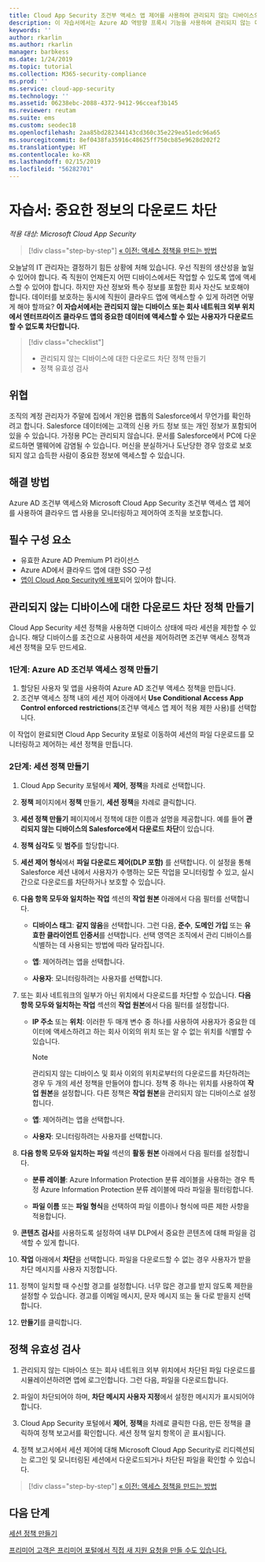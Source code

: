 ```yaml
---
title: Cloud App Security 조건부 액세스 앱 제어를 사용하여 관리되지 않는 디바이스의 다운로드 차단
description: 이 자습서에서는 Azure AD 역방향 프록시 기능을 사용하여 관리되지 않는 디바이스에서 중요한 데이터를 다운로드하지 못하도록 하여 조직을 보호하는 시나리오를 설명합니다.
keywords: ''
author: rkarlin
ms.author: rkarlin
manager: barbkess
ms.date: 1/24/2019
ms.topic: tutorial
ms.collection: M365-security-compliance
ms.prod: ''
ms.service: cloud-app-security
ms.technology: ''
ms.assetid: 06238ebc-2088-4372-9412-96cceaf3b145
ms.reviewer: reutam
ms.suite: ems
ms.custom: seodec18
ms.openlocfilehash: 2aa85bd282344143cd360c35e229ea51edc96a65
ms.sourcegitcommit: 8ef0438fa35916c48625ff750cb85e9628d202f2
ms.translationtype: HT
ms.contentlocale: ko-KR
ms.lasthandoff: 02/15/2019
ms.locfileid: "56282701"
---
```

# <a name="tutorial-block-download-of-sensitive-information"></a>자습서: 중요한 정보의 다운로드 차단 

*적용 대상: Microsoft Cloud App Security*

>[!div class="step-by-step"]
[« 이전: 액세스 정책을 만드는 방법](access-policy-aad.md)

오늘날의 IT 관리자는 결정하기 힘든 상황에 처해 있습니다. 우선 직원의 생산성을 높일 수 있어야 합니다. 즉 직원이 언제든지 어떤 디바이스에서든 작업할 수 있도록 앱에 액세스할 수 있어야 합니다. 하지만 자산 정보와 특수 정보를 포함한 회사 자산도 보호해야 합니다. 데이터를 보호하는 동시에 직원이 클라우드 앱에 액세스할 수 있게 하려면 어떻게 해야 할까요? **이 자습서에서는 관리되지 않는 디바이스 또는 회사 네트워크 외부 위치에서 엔터프라이즈 클라우드 앱의 중요한 데이터에 액세스할 수 있는 사용자가 다운로드할 수 없도록 차단합니다.**

> [!div class="checklist"]
> * 관리되지 않는 디바이스에 대한 다운로드 차단 정책 만들기
> * 정책 유효성 검사


## <a name="the-threat"></a>위협

조직의 계정 관리자가 주말에 집에서 개인용 랩톱의 Salesforce에서 무언가를 확인하려고 합니다. Salesforce 데이터에는 고객의 신용 카드 정보 또는 개인 정보가 포함되어 있을 수 있습니다. 가정용 PC는 관리되지 않습니다. 문서를 Salesforce에서 PC에 다운로드하면 맬웨어에 감염될 수 있습니다. 머신을 분실하거나 도난당한 경우 암호로 보호되지 않고 습득한 사람이 중요한 정보에 액세스할 수 있습니다.

## <a name="the-solution"></a>해결 방법

Azure AD 조건부 액세스와 Microsoft Cloud App Security 조건부 액세스 앱 제어를 사용하여 클라우드 앱 사용을 모니터링하고 제어하여 조직을 보호합니다.  

## <a name="prerequisites"></a>필수 구성 요소

- 유효한 Azure AD Premium P1 라이선스
- Azure AD에서 클라우드 앱에 대한 SSO 구성  
- [앱이 Cloud App Security에 배포](proxy-deployment-aad.md)되어 있어야 합니다.

## <a name="create-a-block-download-policy-for-unmanaged-devices"></a>관리되지 않는 디바이스에 대한 다운로드 차단 정책 만들기  

Cloud App Security 세션 정책을 사용하면 디바이스 상태에 따라 세션을 제한할 수 있습니다. 해당 디바이스를 조건으로 사용하여 세션을 제어하려면 조건부 액세스 정책과 세션 정책을 모두 만드세요.

### <a name="step-1-create-an-azure-ad-conditional-access-policy"></a>1단계: Azure AD 조건부 액세스 정책 만들기

1. 할당된 사용자 및 앱을 사용하여 Azure AD 조건부 액세스 정책을 만듭니다.
2. 조건부 액세스 정책 내의 세션 제어 아래에서 **Use Conditional Access App Control enforced restrictions**(조건부 액세스 앱 제어 적용 제한 사용)를 선택합니다.

이 작업이 완료되면 Cloud App Security 포털로 이동하여 세션의 파일 다운로드를 모니터링하고 제어하는 세션 정책을 만듭니다.

### <a name="step-2-create-a-session-policy"></a>2단계: 세션 정책 만들기

1. Cloud App Security 포털에서 **제어**, **정책**을 차례로 선택합니다. 

2. **정책** 페이지에서 **정책** 만들기, **세션 정책**을 차례로 클릭합니다.
 
3. **세션 정책 만들기** 페이지에서 정책에 대한 이름과 설명을 제공합니다. 예를 들어 **관리되지 않는 디바이스의 Salesforce에서 다운로드 차단**이 있습니다.

4. **정책 심각도** 및 **범주**를 할당합니다.

5. **세션 제어 형식**에서 **파일 다운로드 제어(DLP 포함)** 를 선택합니다. 이 설정을 통해 Salesforce 세션 내에서 사용자가 수행하는 모든 작업을 모니터링할 수 있고, 실시간으로 다운로드를 차단하거나 보호할 수 있습니다.

6. **다음 항목 모두와 일치하는 작업** 섹션의 **작업 원본** 아래에서 다음 필터를 선택합니다. 

   - **디바이스 태그**: **같지 않음**을 선택합니다. 그런 다음, **준수**, **도메인 가입** 또는 **유효한 클라이언트 인증서**를 선택합니다. 선택 영역은 조직에서 관리 디바이스를 식별하는 데 사용되는 방법에 따라 달라집니다. 

   - **앱**: 제어하려는 앱을 선택합니다.  

   - **사용자**: 모니터링하려는 사용자를 선택합니다.  

7. 또는 회사 네트워크의 일부가 아닌 위치에서 다운로드를 차단할 수 있습니다. **다음 항목 모두와 일치하는 작업** 섹션의 **작업 원본**에서 다음 필터를 설정합니다.

   - **IP 주소** 또는 **위치**: 이러한 두 매개 변수 중 하나를 사용하여 사용자가 중요한 데이터에 액세스하려고 하는 회사 이외의 위치 또는 알 수 없는 위치를 식별할 수 있습니다.

     > [!NOTE]
     > 관리되지 않는 디바이스 및 회사 이외의 위치로부터의 다운로드를 차단하려는 경우 두 개의 세션 정책을 만들어야 합니다. 정책 중 하나는 위치를 사용하여 **작업 원본**을 설정합니다. 다른 정책은 **작업 원본**을 관리되지 않는 디바이스로 설정합니다.

   - **앱**: 제어하려는 앱을 선택합니다.

   - **사용자**: 모니터링하려는 사용자를 선택합니다.  

8. **다음 항목 모두와 일치하는 파일** 섹션의 **활동 원본** 아래에서 다음 필터를 설정합니다. 

   - **분류 레이블**: Azure Information Protection 분류 레이블을 사용하는 경우 특정 Azure Information Protection 분류 레이블에 따라 파일을 필터링합니다.

   - **파일 이름** 또는 **파일 형식**을 선택하여 파일 이름이나 형식에 따른 제한 사항을 적용합니다.
9. **콘텐츠 검사**를 사용하도록 설정하여 내부 DLP에서 중요한 콘텐츠에 대해 파일을 검색할 수 있게 합니다. 

10. **작업** 아래에서 **차단**을 선택합니다. 파일을 다운로드할 수 없는 경우 사용자가 받을 차단 메시지를 사용자 지정합니다.  

11. 정책이 일치할 때 수신할 경고를 설정합니다. 너무 많은 경고를 받지 않도록 제한을 설정할 수 있습니다. 경고를 이메일 메시지, 문자 메시지 또는 둘 다로 받을지 선택합니다.

12. **만들기**를 클릭합니다.  

## <a name="validate-your-policy"></a>정책 유효성 검사

1. 관리되지 않는 디바이스 또는 회사 네트워크 외부 위치에서 차단된 파일 다운로드를 시뮬레이션하려면 앱에 로그인합니다. 그런 다음, 파일을 다운로드합니다.

2. 파일이 차단되어야 하며, **차단 메시지 사용자 지정**에서 설정한 메시지가 표시되어야 합니다. 

3. Cloud App Security 포털에서 **제어**, **정책**을 차례로 클릭한 다음, 만든 정책을 클릭하여 정책 보고서를 확인합니다. 세션 정책 일치 항목이 곧 표시됩니다. 

4. 정책 보고서에서 세션 제어에 대해 Microsoft Cloud App Security로 리디렉션되는 로그인 및 모니터링된 세션에서 다운로드되거나 차단된 파일을 확인할 수 있습니다.

>[!div class="step-by-step"]
[« 이전: 액세스 정책을 만드는 방법](access-policy-aad.md)

## <a name="next-steps"></a>다음 단계
  
[세션 정책 만들기](session-policy-aad.md)   

[프리미어 고객은 프리미어 포털에서 직접 새 지원 요청을 만들 수도 있습니다.](https://premier.microsoft.com/)  
  
  
